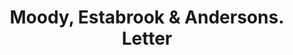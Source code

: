 ---
doi: 10.7916/D86M4K0N
date_other: '1890'
date_other_textual: 1890-1899
form: correspondence
genre:
- Letters (correspondence)
name:
- Moody, Estabrook & Andersons
object_in_context_url: https://biggert.cul.columbia.edu/items/view/ave_biggert_01792
subject_hierarchical_geographic:
- Boston, Massachusetts, United States
subject_name:
- Moody, Estabrook & Andersons
title: Moody, Estabrook & Andersons. Letter
sort_title: Moody, Estabrook & Andersons. Letter
call_number: ave_biggert_01792
coordinates:
- 42.35805555555556,-71.06361111111111
pid: ave_biggert_01792
identifiers: ave_biggert_01792
thumbnail: false
permalink: /biggert/ave_biggert_01792/
layout: iiif-image-page
---